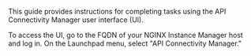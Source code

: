 
This guide provides instructions for completing tasks using the API Connectivity Manager user interface (UI).

To access the UI, go to the FQDN of your NGINX Instance Manager host and log in. On the Launchpad menu, select "API Connectivity Manager."

<!-- Do not remove. Keep this code at the bottom of the include -->
<!-- DOCS-1004 -->